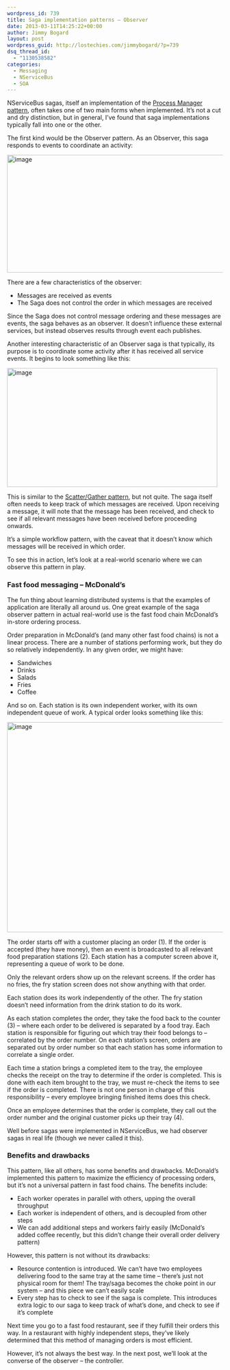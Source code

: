 ```yaml
---
wordpress_id: 739
title: Saga implementation patterns – Observer
date: 2013-03-11T14:25:22+00:00
author: Jimmy Bogard
layout: post
wordpress_guid: http://lostechies.com/jimmybogard/?p=739
dsq_thread_id:
  - "1130538582"
categories:
  - Messaging
  - NServiceBus
  - SOA
---
```

NServiceBus sagas, itself an implementation of the [Process Manager pattern](http://www.eaipatterns.com/ProcessManager.html), often takes one of two main forms when implemented. It’s not a cut and dry distinction, but in general, I’ve found that saga implementations typically fall into one or the other.

The first kind would be the Observer pattern. As an Observer, this saga responds to events to coordinate an activity:

[<img title="image" style="border-top: 0px; border-right: 0px; background-image: none; border-bottom: 0px; padding-top: 0px; padding-left: 0px; border-left: 0px; display: inline; padding-right: 0px" border="0" alt="image" src="http://lostechies.com/content/jimmybogard/uploads/2013/03/image_thumb.png" width="539" height="275" />](http://lostechies.com/content/jimmybogard/uploads/2013/03/image.png)

There are a few characteristics of the observer:

  * Messages are received as events
  * The Saga does not control the order in which messages are received

Since the Saga does not control message ordering and these messages are events, the saga behaves as an observer. It doesn’t influence these external services, but instead observes results through event each publishes.

Another interesting characteristic of an Observer saga is that typically, its purpose is to coordinate some activity after it has received all service events. It begins to look something like this:

[<img title="image" style="border-top: 0px; border-right: 0px; background-image: none; border-bottom: 0px; padding-top: 0px; padding-left: 0px; border-left: 0px; display: inline; padding-right: 0px" border="0" alt="image" src="http://lostechies.com/content/jimmybogard/uploads/2013/03/image_thumb1.png" width="491" height="278" />](http://lostechies.com/content/jimmybogard/uploads/2013/03/image1.png)

This is similar to the [Scatter/Gather pattern](http://www.eaipatterns.com/BroadcastAggregate.html), but not quite. The saga itself often needs to keep track of which messages are received. Upon receiving a message, it will note that the message has been received, and check to see if all relevant messages have been received before proceeding onwards.

It’s a simple workflow pattern, with the caveat that it doesn’t know which messages will be received in which order.

To see this in action, let’s look at a real-world scenario where we can observe this pattern in play.

### Fast food messaging – McDonald’s

The fun thing about learning distributed systems is that the examples of application are literally all around us. One great example of the saga observer pattern in actual real-world use is the fast food chain McDonald’s in-store ordering process.

Order preparation in McDonald’s (and many other fast food chains) is not a linear process. There are a number of stations performing work, but they do so relatively independently. In any given order, we might have:

  * Sandwiches
  * Drinks
  * Salads
  * Fries
  * Coffee

And so on. Each station is its own independent worker, with its own independent queue of work. A typical order looks something like this:

[<img title="image" style="border-top: 0px; border-right: 0px; background-image: none; border-bottom: 0px; padding-top: 0px; padding-left: 0px; border-left: 0px; display: inline; padding-right: 0px" border="0" alt="image" src="http://lostechies.com/content/jimmybogard/uploads/2013/03/image_thumb2.png" width="731" height="491" />](http://lostechies.com/content/jimmybogard/uploads/2013/03/image2.png)

The order starts off with a customer placing an order (1). If the order is accepted (they have money), then an event is broadcasted to all relevant food preparation stations (2). Each station has a computer screen above it, representing a queue of work to be done.

Only the relevant orders show up on the relevant screens. If the order has no fries, the fry station screen does not show anything with that order.

Each station does its work independently of the other. The fry station doesn’t need information from the drink station to do its work.

As each station completes the order, they take the food back to the counter (3) – where each order to be delivered is separated by a food tray. Each station is responsible for figuring out which tray their food belongs to – correlated by the order number. On each station’s screen, orders are separated out by order number so that each station has some information to correlate a single order.

Each time a station brings a completed item to the tray, the employee checks the receipt on the tray to determine if the order is completed. This is done with each item brought to the tray, we must re-check the items to see if the order is completed. There is not one person in charge of this responsibility – every employee bringing finished items does this check.

Once an employee determines that the order is complete, they call out the order number and the original customer picks up their tray (4).

Well before sagas were implemented in NServiceBus, we had observer sagas in real life (though we never called it this).

### Benefits and drawbacks

This pattern, like all others, has some benefits and drawbacks. McDonald’s implemented this pattern to maximize the efficiency of processing orders, but it’s not a universal pattern in fast food chains. The benefits include:

  * Each worker operates in parallel with others, upping the overall throughput
  * Each worker is independent of others, and is decoupled from other steps
  * We can add additional steps and workers fairly easily (McDonald’s added coffee recently, but this didn’t change their overall order delivery pattern)

However, this pattern is not without its drawbacks:

  * Resource contention is introduced. We can’t have two employees delivering food to the same tray at the same time – there’s just not physical room for them! The tray/saga becomes the choke point in our system – and this piece we can’t easily scale
  * Every step has to check to see if the saga is complete. This introduces extra logic to our saga to keep track of what’s done, and check to see if it’s complete

Next time you go to a fast food restaurant, see if they fulfill their orders this way. In a restaurant with highly independent steps, they’ve likely determined that this method of managing orders is most efficient.

However, it’s not always the best way. In the next post, we’ll look at the converse of the observer – the controller.